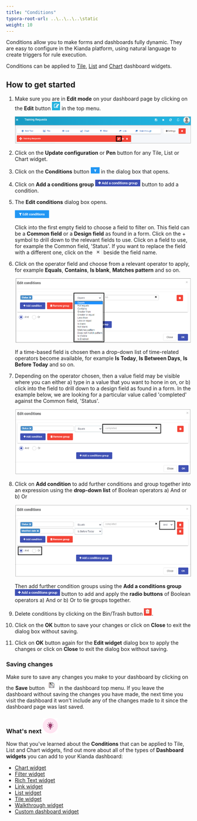 ```yaml
---
title: "Conditions"
typora-root-url: ..\..\..\..\static
weight: 10
---
```


Conditions allow you to make forms and dashboards fully dynamic. They are easy to configure in the Kianda platform, using natural language to create triggers for rule execution.

Conditions can be applied to [Tile](/docs/platform/pages/tile/), [List](/docs/platform/pages/list/) and [Chart](/docs/platform/pages/chart/) dashboard widgets.



## How to get started ##

1. Make sure you are in **Edit mode** on your dashboard page by clicking on the **Edit** button ![Edit button](/images/edit.png) in the top menu.

   ![Pen button in a widget](/images/penbutton_frame.png) 

2. Click on the **Update configuration** or **Pen** button for any Tile, List or Chart widget.

3. Click on the **Conditions** button ![Conditions button](/images/conditions.png) in the dialog box that opens.

4. Click on **Add a conditions group** ![Add conditions button](/images/addconditions.png) button to add a condition.

5. The **Edit conditions** dialog box opens. 

   ![Edit conditions](/images/editconditions.png)

   Click into the first empty field to choose a field to filter on. This field can be a **Common field** or a **Design field** as found in a form. Click on the + symbol to drill down to the relevant fields to use. Click on a field to use, for example the Common field, 'Status'. If you want to replace the field with a different one, click on the ![X](/images/x.png) beside the field name.

6. Click on the operator field and choose from a relevant operator to apply, for example **Equals**, **Contains**, **Is blank**, **Matches pattern** and so on. 

   ![Condition operators](/images/operator.png)

   If a time-based field is chosen then a drop-down list of time-related operators become available, for example **Is Today**, **Is Between Days**, **Is Before Today** and so on.

7. Depending on the operator chosen, then a value field may be visible where you can either a) type in a value that you want to hone in on, or b) click into the field to drill down to a design field as found in a form. In the example below, we are looking for a particular value called 'completed' against the Common field, 'Status'.

   ![Condition applied](/images/conditionapplied.png)

8. Click on **Add condition** to add further conditions and group together into an expression using the **drop-down list** of Boolean operators a) And or b) Or 

   ![Conditions](/images/expression.png)

   Then add further condition groups using the **Add a conditions group** ![Add conditions button](/images/addconditions.png) button to add and apply the **radio buttons** of Boolean operators a) And or b) Or to tie groups together.

9. Delete conditions by clicking on the Bin/Trash button ![Bin button](/images/binicon.png).

10. Click on the **OK** button to save your changes or click on **Close** to exit the dialog box without saving.

11. Click on **OK** button again for the **Edit widget** dialog box to apply the changes or click on **Close** to exit the dialog box without saving.



### Saving changes ###

Make sure to save any changes you make to your dashboard by clicking on the **Save** button ![Dashboard Save button](/images/dashboard-save-button.jpg) in the dashboard top menu. If you leave the dashboard without saving the changes you have made, the next time you visit the dashboard it won't include any of the changes made to it since the dashboard page was last saved.



### What's next  ![Idea icon](/images/18.png) ###

Now that you've learned about the **Conditions** that can be applied to Tile, List and Chart widgets, find out more about all of the types of **Dashboard widgets** you can add to your Kianda dashboard:

- [Chart widget](/docs/platform/pages/chart/)
- [Filter widget](/docs/platform/pages/filter/)
- [Rich Text widget](/docs/platform/pages/richtext/)
- [Link widget](/docs/platform/pages/link/)
- [List widget](/docs/platform/pages/list/)
- [Tile widget](/docs/platform/pages/tile/)
- [Walkthrough widget](/docs/platform/pages/walkthrough/)
- [Custom dashboard widget]( /docs/platform/pages/custom/)
